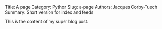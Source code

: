 Title: A page
Category: Python
Slug: a-page
Authors: Jacques Corby-Tuech
Summary: Short version for index and feeds

This is the content of my super blog post.